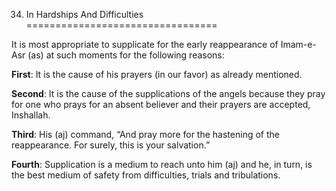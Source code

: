 34. In Hardships And Difficulties
=================================

It is most appropriate to supplicate for the early reappearance of
Imam-e-Asr (as) at such moments for the following reasons:

**First**: It is the cause of his prayers (in our favor) as already
mentioned.

**Second**: It is the cause of the supplications of the angels because
they pray for one who prays for an absent believer and their prayers are
accepted, Inshallah.

**Third**: His (aj) command, “And pray more for the hastening of the
reappearance. For surely, this is your salvation.”

**Fourth**: Supplication is a medium to reach unto him (aj) and he, in
turn, is the best medium of safety from difficulties, trials and
tribulations.


